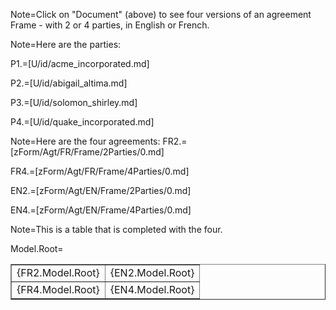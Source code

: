 Note=Click on "Document" (above) to see four versions of an agreement Frame - with 2 or 4 parties, in English or French. 

Note=Here are the parties:

P1.=[U/id/acme_incorporated.md]

P2.=[U/id/abigail_altima.md]

P3.=[U/id/solomon_shirley.md]

P4.=[U/id/quake_incorporated.md]

Note=Here are the four agreements:
FR2.=[zForm/Agt/FR/Frame/2Parties/0.md]  

FR4.=[zForm/Agt/FR/Frame/4Parties/0.md]

EN2.=[zForm/Agt/EN/Frame/2Parties/0.md]  

EN4.=[zForm/Agt/EN/Frame/4Parties/0.md]

Note=This is a table that is completed with the four.

Model.Root=<table border=1><tr><td valign="top">{FR2.Model.Root}</td><td valign="top">{EN2.Model.Root}</td></tr><tr><td valign="top">{FR4.Model.Root}</td><td valign="top">{EN4.Model.Root}</td></tr></table>